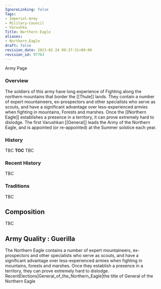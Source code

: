 ```yaml
---
IgnoreLinking: false
Tags:
- Imperial-Army
- Military-Council
- Varushka
Title: Northern Eagle
aliases:
- Northern_Eagle
draft: false
revision_date: 2023-02-24 09:37:31+00:00
revision_id: 97763
---
```


Army Page
### Overview
The soldiers of this army have long experience of Fighting along the northern mountains that border the [[Thule]] lands. They contain a number of expert mountaineers, ex-prospectors and other specialists who serve as scouts, and have a significant advantage over less-experienced armies when fighting in mountains, Forests and marshes. Once the [[Northern Eagle]] establishes a presence in a territory, it can prove extremely hard to dislodge.
The first Varushkan [[General]] leads the Army of the Northern Eagle, and is appointed (or re-appointed) at the Summer solstice each year.
### History
TBC
__TOC__
TBC
### Recent History
TBC
### Traditions
TBC
## Composition
TBC
## Army Quality : Guerilla
The Northern Eagle contains a number of expert mountaineers, ex-prospectors and other specialists who serve as scouts, and have a significant advantage over less-experienced armies when fighting in mountains, forests and marshes. Once they establish a presence in a territory, they can prove extremely hard to dislodge.
RecentElections|General_of_the_Northern_Eagle|the title of General of the Northern Eagle